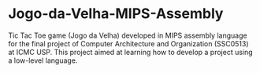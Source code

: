 # Jogo-da-Velha-MIPS-Assembly
Tic Tac Toe game (Jogo da Velha) developed in MIPS assembly language for the final project of Computer Architecture and Organization (SSC0513) at ICMC USP. This project aimed at learning how to develop a project using a low-level language.
